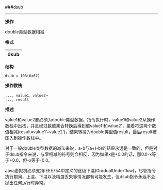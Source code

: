 ###dsub

----

**操作**

double类型数据相减

**格式**

|dsub|
|--------:|

**结构**
```
dsub = 103(0x67)
```

**操作数栈**
```
..., value1，value2→
..., result
```

**描述**

value1和value2都必须为double类型数据，指令执行时，value1和value2从操作数栈中出栈，并且经过数值集合转换后得到值value1’和value2’，接着将这两个数值相减(result=value1’−value2’)，结果转换为double类型值result，最后result被压入到操作数栈中。

对于一般double类型数据的减法来说，a-b与a+(-b)的结果永远是一致的，但是对于dsub指令来说，与零相减的符号则会相反，因为如果x是+0.0的话，那0.0-x等于+0.0，但-x等于-0.0。

Java虚拟机必须支持IEEE754中定义的逐级下溢(GradualUnderflow)，尽管指令执行期间，上溢、下溢以及精度丢失等情况都有可能发生，但dsub指令永远不会抛出任何运行时异常。
